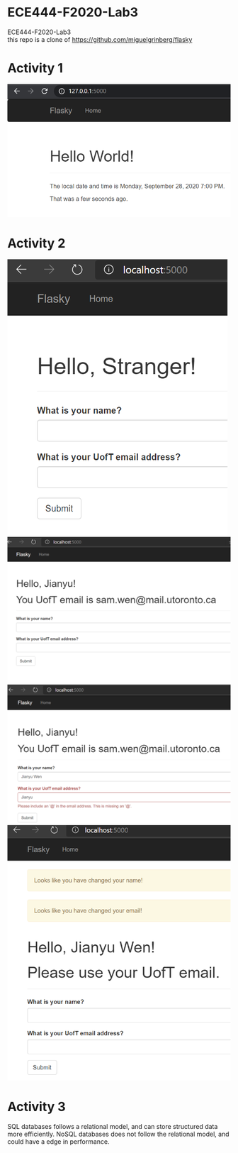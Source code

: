 # ECE444-F2020-Lab3
ECE444-F2020-Lab3\
this repo is a clone of
https://github.com/miguelgrinberg/flasky

# Activity 1
![Activity 1](Screenshot_3-1.PNG)

# Activity 2
![Activity 2](Screenshot_3-2.PNG)
![Activity 2](Screenshot_3-3.PNG)
![Activity 2](Screenshot_3-4.PNG)
![Activity 2](Screenshot_3-5.PNG)

# Activity 3

SQL databases follows a relational model, and can store structured data more efficiently.
NoSQL databases does not follow the relational model, and could have a edge in performance.
